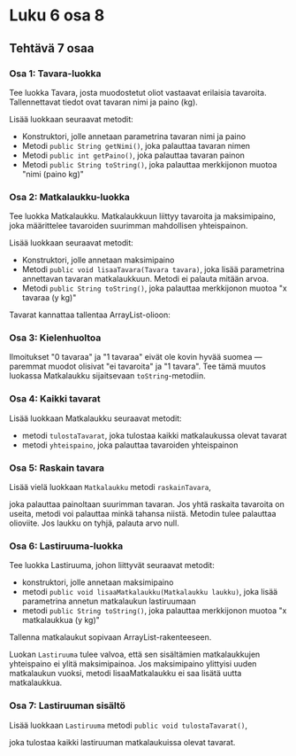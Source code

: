 # Luku 6 osa 8

## Tehtävä 7 osaa

### Osa 1: Tavara-luokka

Tee luokka Tavara, josta muodostetut oliot vastaavat erilaisia tavaroita. 
Tallennettavat tiedot ovat tavaran nimi ja paino (kg).

Lisää luokkaan seuraavat metodit:

- Konstruktori, jolle annetaan parametrina tavaran nimi ja paino
- Metodi `public String getNimi()`, joka palauttaa tavaran nimen
- Metodi `public int getPaino()`, joka palauttaa tavaran painon
- Metodi `public String toString()`, joka palauttaa merkkijonon muotoa "nimi (paino kg)"

### Osa 2: Matkalaukku-luokka

Tee luokka Matkalaukku. Matkalaukkuun liittyy tavaroita ja maksimipaino, 
joka määrittelee tavaroiden suurimman mahdollisen yhteispainon.

Lisää luokkaan seuraavat metodit:

- Konstruktori, jolle annetaan maksimipaino
- Metodi `public void lisaaTavara(Tavara tavara)`, joka lisää parametrina annettavan tavaran matkalaukkuun. Metodi ei palauta mitään arvoa.
- Metodi `public String toString()`, joka palauttaa merkkijonon muotoa "x tavaraa (y kg)"

Tavarat kannattaa tallentaa ArrayList-olioon:

### Osa 3: Kielenhuoltoa

Ilmoitukset "0 tavaraa" ja "1 tavaraa" eivät ole kovin hyvää suomea — paremmat muodot 
olisivat "ei tavaroita" ja "1 tavara". 
Tee tämä muutos luokassa Matkalaukku sijaitsevaan `toString`-metodiin.

### Osa 4: Kaikki tavarat

Lisää luokkaan Matkalaukku seuraavat metodit:

- metodi `tulostaTavarat`, joka tulostaa kaikki matkalaukussa olevat tavarat
- metodi `yhteispaino`, joka palauttaa tavaroiden yhteispainon

### Osa 5: Raskain tavara

Lisää vielä luokkaan 
`Matkalaukku` metodi `raskainTavara`, 

joka palauttaa painoltaan suurimman tavaran.
Jos yhtä raskaita tavaroita on useita, metodi voi palauttaa minkä tahansa niistä. 
Metodin tulee palauttaa olioviite. Jos laukku on tyhjä, palauta arvo null.

### Osa 6: Lastiruuma-luokka

Tee luokka Lastiruuma, johon liittyvät seuraavat metodit:

- konstruktori, jolle annetaan maksimipaino
- metodi `public void lisaaMatkalaukku(Matkalaukku laukku)`, joka lisää parametrina annetun matkalaukun lastiruumaan
- metodi `public String toString()`, joka palauttaa merkkijonon muotoa "x matkalaukkua (y kg)"

Tallenna matkalaukut sopivaan ArrayList-rakenteeseen.

Luokan `Lastiruuma` tulee valvoa, että sen sisältämien matkalaukkujen yhteispaino ei ylitä maksimipainoa. 
Jos maksimipaino ylittyisi uuden matkalaukun vuoksi, metodi lisaaMatkalaukku ei saa lisätä uutta matkalaukkua.

### Osa 7: Lastiruuman sisältö

Lisää luokkaan `Lastiruuma` 
metodi `public void tulostaTavarat()`, 

joka tulostaa kaikki lastiruuman matkalaukuissa olevat tavarat.
